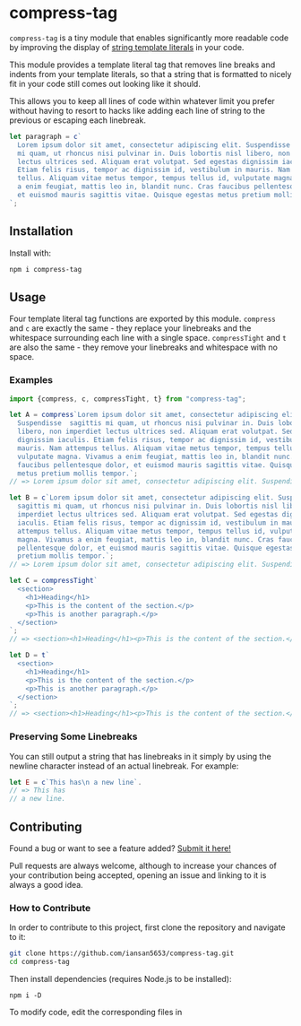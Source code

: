 # compress-tag

`compress-tag` is a tiny module that enables significantly more readable code by
improving the display of
[string template literals](https://developer.mozilla.org/en-US/docs/Web/JavaScript/Reference/Template_literals)
in your code.

This module provides a template literal tag that removes line breaks and indents
from your template literals, so that a string that is formatted to nicely fit in
your code still comes out looking like it should.

This allows you to keep all lines of code within whatever limit you prefer
without having to resort to hacks like adding each line of string to the
previous or escaping each linebreak.

```js
let paragraph = c`
  Lorem ipsum dolor sit amet, consectetur adipiscing elit. Suspendisse sagittis
  mi quam, ut rhoncus nisi pulvinar in. Duis lobortis nisl libero, non imperdiet
  lectus ultrices sed. Aliquam erat volutpat. Sed egestas dignissim iaculis.
  Etiam felis risus, tempor ac dignissim id, vestibulum in mauris. Nam attempus
  tellus. Aliquam vitae metus tempor, tempus tellus id, vulputate magna. Vivamus
  a enim feugiat, mattis leo in, blandit nunc. Cras faucibus pellentesque dolor,
  et euismod mauris sagittis vitae. Quisque egestas metus pretium mollis tempor.
`;
```

## Installation

Install with:

```bash
npm i compress-tag
```

## Usage

Four template literal tag functions are exported by this module. `compress` and
`c` are exactly the same - they replace your linebreaks and the whitespace
surrounding each line with a single space. `compressTight` and `t` are also the
same - they remove your linebreaks and whitespace with no space.

### Examples

```js
import {compress, c, compressTight, t} from "compress-tag";

let A = compress`Lorem ipsum dolor sit amet, consectetur adipiscing elit.
  Suspendisse  sagittis mi quam, ut rhoncus nisi pulvinar in. Duis lobortis nisl
  libero, non imperdiet lectus ultrices sed. Aliquam erat volutpat. Sed egestas
  dignissim iaculis. Etiam felis risus, tempor ac dignissim id, vestibulum in
  mauris. Nam attempus tellus. Aliquam vitae metus tempor, tempus tellus id,
  vulputate magna. Vivamus a enim feugiat, mattis leo in, blandit nunc. Cras
  faucibus pellentesque dolor, et euismod mauris sagittis vitae. Quisque egestas
  metus pretium mollis tempor.`;
// => Lorem ipsum dolor sit amet, consectetur adipiscing elit. Suspendisse sagittis mi quam, ut rhoncus nisi pulvinar in. Duis lobortis nisl libero, non imperdiet lectus ultrices sed. Aliquam erat volutpat. Sed egestas dignissim iaculis. Etiam felis risus, tempor ac dignissim id, vestibulum in mauris. Nam attempus tellus. Aliquam vitae metus tempor, tempus tellus id, vulputate magna. Vivamus a enim feugiat, mattis leo in, blandit nunc. Cras faucibus pellentesque dolor, et euismod mauris sagittis vitae. Quisque egestas metus pretium mollis tempor.

let B = c`Lorem ipsum dolor sit amet, consectetur adipiscing elit. Suspendisse
  sagittis mi quam, ut rhoncus nisi pulvinar in. Duis lobortis nisl libero, non
  imperdiet lectus ultrices sed. Aliquam erat volutpat. Sed egestas dignissim
  iaculis. Etiam felis risus, tempor ac dignissim id, vestibulum in mauris. Nam
  attempus tellus. Aliquam vitae metus tempor, tempus tellus id, vulputate
  magna. Vivamus a enim feugiat, mattis leo in, blandit nunc. Cras faucibus
  pellentesque dolor, et euismod mauris sagittis vitae. Quisque egestas metus
  pretium mollis tempor.`;
// => Lorem ipsum dolor sit amet, consectetur adipiscing elit. Suspendisse sagittis mi quam, ut rhoncus nisi pulvinar in. Duis lobortis nisl libero, non imperdiet lectus ultrices sed. Aliquam erat volutpat. Sed egestas dignissim iaculis. Etiam felis risus, tempor ac dignissim id, vestibulum in mauris. Nam attempus tellus. Aliquam vitae metus tempor, tempus tellus id, vulputate magna. Vivamus a enim feugiat, mattis leo in, blandit nunc. Cras faucibus pellentesque dolor, et euismod mauris sagittis vitae. Quisque egestas metus pretium mollis tempor.

let C = compressTight`
  <section>
    <h1>Heading</h1>
    <p>This is the content of the section.</p>
    <p>This is another paragraph.</p>
  </section>
`;
// => <section><h1>Heading</h1><p>This is the content of the section.</p><p>This is another paragraph.</p></section>

let D = t`
  <section>
    <h1>Heading</h1>
    <p>This is the content of the section.</p>
    <p>This is another paragraph.</p>
  </section>
`;
// => <section><h1>Heading</h1><p>This is the content of the section.</p><p>This is another paragraph.</p></section>
```

### Preserving Some Linebreaks

You can still output a string that has linebreaks in it simply by using the
newline character instead of an actual linebreak. For example:

```js
let E = c`This has\n a new line`.
// => This has
// a new line.
```

## Contributing

Found a bug or want to see a feature added?
[Submit it here!](https://github.com/iansan5653/compress-tag/issues)

Pull requests are always welcome, although to increase your chances of your
contribution being accepted, opening an issue and linking to it is always a
good idea.

### How to Contribute
In order to contribute to this project, first clone the repository and navigate
to it:
```bash
git clone https://github.com/iansan5653/compress-tag.git
cd compress-tag
```

Then install dependencies (requires Node.js to be installed):
```
npm i -D
```

To modify code, edit the corresponding files in 